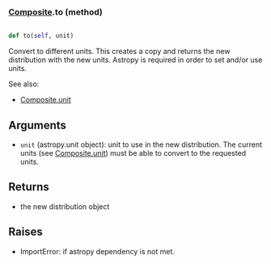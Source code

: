 ### [Composite](Composite.md).to (method)


```py

def to(self, unit)

```



Convert to different units.  This creates a copy and returns the
new distribution with the new units.  Astropy is required in order to
set and/or use units.

See also:

* [Composite.unit](Composite.unit.md)

Arguments
------------
* `unit` (astropy.unit object): unit to use in the new distribution.
    The current units (see [Composite.unit](Composite.unit.md)) must be able to
    convert to the requested units.

Returns
------------
* the new distribution object

Raises
-----------
* ImportError: if astropy dependency is not met.


